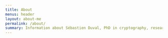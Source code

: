 ```yaml
---
title: About
menus: header
layout: about-me
permalink: /about/
summary: Information about Sébastien Duval, PhD in cryptography, researcher at the mathematics laboratory of Versailles, France. My work is about symmetric-key cryptology, I design ciphers and MACs for encryption and authentication, with a special focus on the security of the Internet of Things (such as Spook). I also design security solutions for post-quantum cryptography like Saturnin (for when the attacker has access to a quantum computer), and perform attacks and cryptanalysis of cryptographic algorithms. Additionnally, I teach at Bachelor and Masters levels, in mathematics and computer science.
---
```

